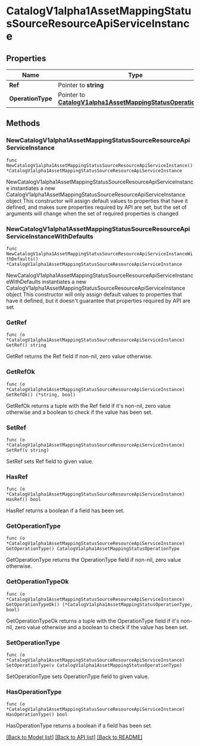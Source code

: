 # CatalogV1alpha1AssetMappingStatusSourceResourceApiServiceInstance

## Properties

Name | Type | Description | Notes
------------ | ------------- | ------------- | -------------
**Ref** | Pointer to **string** |  | [optional] 
**OperationType** | Pointer to [**CatalogV1alpha1AssetMappingStatusOperationType**](CatalogV1alpha1AssetMappingStatusOperationType.md) |  | [optional] 

## Methods

### NewCatalogV1alpha1AssetMappingStatusSourceResourceApiServiceInstance

`func NewCatalogV1alpha1AssetMappingStatusSourceResourceApiServiceInstance() *CatalogV1alpha1AssetMappingStatusSourceResourceApiServiceInstance`

NewCatalogV1alpha1AssetMappingStatusSourceResourceApiServiceInstance instantiates a new CatalogV1alpha1AssetMappingStatusSourceResourceApiServiceInstance object
This constructor will assign default values to properties that have it defined,
and makes sure properties required by API are set, but the set of arguments
will change when the set of required properties is changed

### NewCatalogV1alpha1AssetMappingStatusSourceResourceApiServiceInstanceWithDefaults

`func NewCatalogV1alpha1AssetMappingStatusSourceResourceApiServiceInstanceWithDefaults() *CatalogV1alpha1AssetMappingStatusSourceResourceApiServiceInstance`

NewCatalogV1alpha1AssetMappingStatusSourceResourceApiServiceInstanceWithDefaults instantiates a new CatalogV1alpha1AssetMappingStatusSourceResourceApiServiceInstance object
This constructor will only assign default values to properties that have it defined,
but it doesn't guarantee that properties required by API are set

### GetRef

`func (o *CatalogV1alpha1AssetMappingStatusSourceResourceApiServiceInstance) GetRef() string`

GetRef returns the Ref field if non-nil, zero value otherwise.

### GetRefOk

`func (o *CatalogV1alpha1AssetMappingStatusSourceResourceApiServiceInstance) GetRefOk() (*string, bool)`

GetRefOk returns a tuple with the Ref field if it's non-nil, zero value otherwise
and a boolean to check if the value has been set.

### SetRef

`func (o *CatalogV1alpha1AssetMappingStatusSourceResourceApiServiceInstance) SetRef(v string)`

SetRef sets Ref field to given value.

### HasRef

`func (o *CatalogV1alpha1AssetMappingStatusSourceResourceApiServiceInstance) HasRef() bool`

HasRef returns a boolean if a field has been set.

### GetOperationType

`func (o *CatalogV1alpha1AssetMappingStatusSourceResourceApiServiceInstance) GetOperationType() CatalogV1alpha1AssetMappingStatusOperationType`

GetOperationType returns the OperationType field if non-nil, zero value otherwise.

### GetOperationTypeOk

`func (o *CatalogV1alpha1AssetMappingStatusSourceResourceApiServiceInstance) GetOperationTypeOk() (*CatalogV1alpha1AssetMappingStatusOperationType, bool)`

GetOperationTypeOk returns a tuple with the OperationType field if it's non-nil, zero value otherwise
and a boolean to check if the value has been set.

### SetOperationType

`func (o *CatalogV1alpha1AssetMappingStatusSourceResourceApiServiceInstance) SetOperationType(v CatalogV1alpha1AssetMappingStatusOperationType)`

SetOperationType sets OperationType field to given value.

### HasOperationType

`func (o *CatalogV1alpha1AssetMappingStatusSourceResourceApiServiceInstance) HasOperationType() bool`

HasOperationType returns a boolean if a field has been set.


[[Back to Model list]](../README.md#documentation-for-models) [[Back to API list]](../README.md#documentation-for-api-endpoints) [[Back to README]](../README.md)


